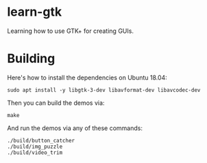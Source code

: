 # learn-gtk

Learning how to use GTK+ for creating GUIs.

# Building

Here's how to install the dependencies on Ubuntu 18.04:

```shell
sudo apt install -y libgtk-3-dev libavformat-dev libavcodec-dev
```

Then you can build the demos via:

```shell
make
```

And run the demos via any of these commands:

```shell
./build/button_catcher
./build/img_puzzle
./build/video_trim
```
